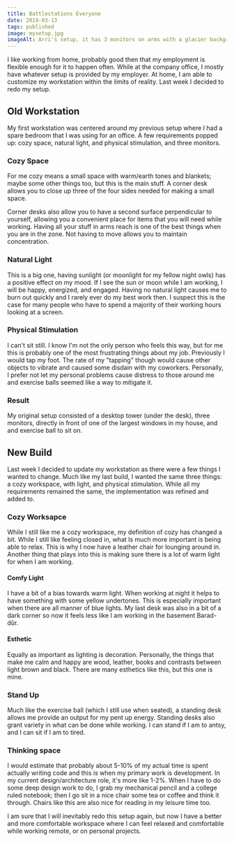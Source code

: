 ```yaml
---
title: Battlestations Everyone
date: 2019-03-13
tags: published
image: mysetup.jpg
imageAlt: Arri's setup, it has 3 monitors on arms with a glacier background spanning across them. On the leftmost screen is a web page labeled "brewlab" and a code window on the center one along with a terminal window. On the right one is a webpage opened to documentation. The Desk it is on is a wood top with sit-stand controls. Along the desk are nicknacks, one is a bronze beetle behind it is a large book-like box with the words "myst" across its cover. On the surface is a yellow legal pad, a pile of floppies and a pink and blue "space invader". To the right of the desk is a lamp shining down on the legal pad. Above the desk, on the walls, are an orange backgrounded picture of megaman without his helmet off. Just 90 degrees away from it is a sketch picture of an old adding machine.
---
```


I like working from home, probably good then that my employment is flexible enough for it to happen often. While at the company office, I mostly have whatever setup is provided by my employer. At home, I am able to customize my workstation within the limits of reality. Last week I decided to redo my setup.

## Old Workstation

My first workstation was centered around my previous setup where I had a spare bedroom that I was using for an office. A few requirements popped up: cozy space, natural light, and physical stimulation, and three monitors.

### Cozy Space

For me cozy means a small space with warm/earth tones and blankets; maybe some other things too, but this is the main stuff. A corner desk allows you to close up three of the four sides needed for making a small space.

Corner desks also allow you to have a second surface perpendicular to yourself, allowing you a convenient place for items that you will need while working. Having all your stuff in arms reach is one of the best things when you are in the zone. Not having to move allows you to maintain concentration.

### Natural Light

This is a big one, having sunlight (or moonlight for my fellow night owls) has a positive effect on my mood. If I see the sun or moon while I am working, I will be happy, energized, and engaged. Having no natural light causes me to burn out quickly and I rarely ever do my best work then. I suspect this is the case for many people who have to spend a majority of their working hours looking at a screen.

### Physical Stimulation

I can't sit still. I know I'm not the only person who feels this way, but for me this is probably one of the most frustrating things about my job. Previously I would tap my foot. The rate of my "tapping" though would cause other objects to vibrate and caused some disdain with my coworkers. Personally, I prefer not let my personal problems cause distress to those around me and exercise balls seemed like a way to mitigate it.

### Result

My original setup consisted of a desktop tower (under the desk), three monitors, directly in front of one of the largest windows in my house, and and exercise ball to sit on.

## New Build

Last week I decided to update my workstation as there were a few things I wanted to change. Much like my last build, I wanted the same three things: a cozy workspace, with light, and physical stimulation. While all my requirements remained the same, the implementation was refined and added to.

### Cozy Worksapce

While I still like me a cozy workspace, my definition of cozy has changed a bit. While I still like feeling closed in, what Is much more important is being able to relax. This is why I now have a leather chair for lounging around in. Another thing that plays into this is making sure there is a lot of warm light for when I am working. 

#### Comfy Light

I have a bit of a bias towards warm light. When working at night it helps to have something with some yellow undertones. This is especially important when there are all manner of blue lights.  My last desk was also in a bit of a dark corner so now it feels less like I am working in the basement Barad-dûr.

#### Esthetic

Equally as important as lighting is decoration. Personally, the things that make me calm and happy are wood, leather, books and contrasts between light brown and black. There are many esthetics like this, but this one is mine.

### Stand Up

Much like the exercise ball (which I still use when seated), a standing desk allows me provide an output for my pent up energy. Standing desks also grant variety in what can be done while working. I can stand if I am to antsy, and I can sit if I am to tired.

### Thinking space

I would estimate that probably about 5-10% of my actual time is spent actually writing code and this is when my primary work is development. In my current design/architecture role, it's more like 1-2%. When I have to do some deep design work to do, I grab my mechanical pencil and a college ruled notebook; then I go sit in a nice chair some tea or coffee and think it through. Chairs like this are also nice for reading in my leisure time too.

I am sure that I will inevitably redo this setup again, but now I have a better and more comfortable workspace where I can feel relaxed and comfortable while working remote, or on personal projects.
